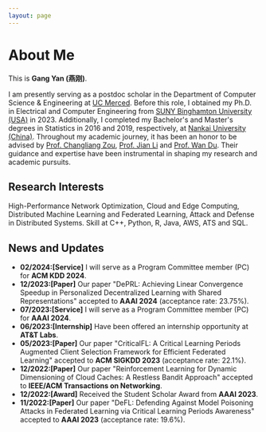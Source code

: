 ```yaml
---
layout: page
---
```


# About Me

This is **Gang Yan (燕刚)**.

I am presently serving as a postdoc scholar in the Department of Computer Science & Engineering at [UC Merced](https://www.ucmerced.edu/). Before this role, I obtained my Ph.D. in Electrical and Computer Engineering from [SUNY Binghamton University (USA)](https://www.binghamton.edu/) in 2023. Additionally, I completed my Bachelor's and Master's degrees in Statistics in 2016 and 2019, respectively, at [Nankai University (China)](https://www.nankai.edu.cn). Throughout my academic journey, it has been an honor to be advised by [Prof. Changliang Zou](https://my.nankai.edu.cn/stat/zzl/list.htm), [Prof. Jian Li](https://sites.google.com/stonybrook.edu/jianli) and [Prof. Wan Du](https://www.ucmerced.edu/content/wan-du). Their guidance and expertise have been instrumental in shaping my research and academic pursuits.

## Research Interests

High-Performance Network Optimization, Cloud and Edge Computing, Distributed Machine Learning and Federated Learning, Attack and Defense in Distributed Systems. Skill at C++, Python, R, Java, AWS, ATS and SQL.

## News and Updates
- **02/2024:[Service]** I will serve as a Program Committee member (PC) for **ACM KDD 2024**.
- **12/2023:[Paper]** Our paper "DePRL: Achieving Linear Convergence Speedup in Personalized Decentralized Learning with Shared Representations" accepted to **AAAI 2024** (acceptance rate: 23.75%). 
- **07/2023:[Service]** I will serve as a Program Committee member (PC) for **AAAI 2024**.
- **06/2023:[Internship]** Have been offered an internship opportunity at **AT&T Labs**.
- **05/2023:[Paper]** Our paper "CriticalFL: A Critical Learning Periods Augmented Client Selection Framework for Efficient Federated Learning" accepted to **ACM SIGKDD 2023** (acceptance rate: 22.1%).
- **12/2022:[Paper]** Our paper "Reinforcement Learning for Dynamic Dimensioning of Cloud Caches: A Restless Bandit Approach" accepted to **IEEE/ACM Transactions on Networking**.
- **12/2022:[Award]** Received the Student Scholar Award from **AAAI 2023**. 
- **11/2022:[Paper]** Our paper "DeFL: Defending Against Model Poisoning Attacks in Federated Learning via Critical Learning Periods Awareness" accepted to **AAAI 2023** (acceptance rate: 19.6%). 
